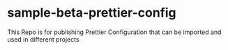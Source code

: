 # sample-beta-prettier-config
This Repo is for publishing Prettier Configuration that can be imported and used in different projects
